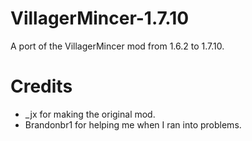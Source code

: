 # VillagerMincer-1.7.10
A port of the VillagerMincer mod from 1.6.2 to 1.7.10.

# Credits
* _jx for making the original mod.
*  Brandonbr1 for helping me when I ran into problems.
